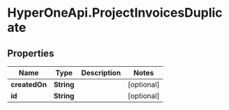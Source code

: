 # HyperOneApi.ProjectInvoicesDuplicate

## Properties
Name | Type | Description | Notes
------------ | ------------- | ------------- | -------------
**createdOn** | **String** |  | [optional] 
**id** | **String** |  | [optional] 


